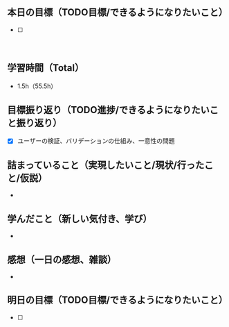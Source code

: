 ## 本日の目標（TODO目標/できるようになりたいこと）
- [ ]
　
## 学習時間（Total）
- 1.5h（55.5h）

## 目標振り返り（TODO進捗/できるようになりたいこと振り返り）
- [x] ユーザーの検証、バリデーションの仕組み、一意性の問題

##  詰まっていること（実現したいこと/現状/行ったこと/仮説）
-

## 学んだこと（新しい気付き、学び）
-

## 感想（一日の感想、雑談）
-

## 明日の目標（TODO目標/できるようになりたいこと）
- [ ]
